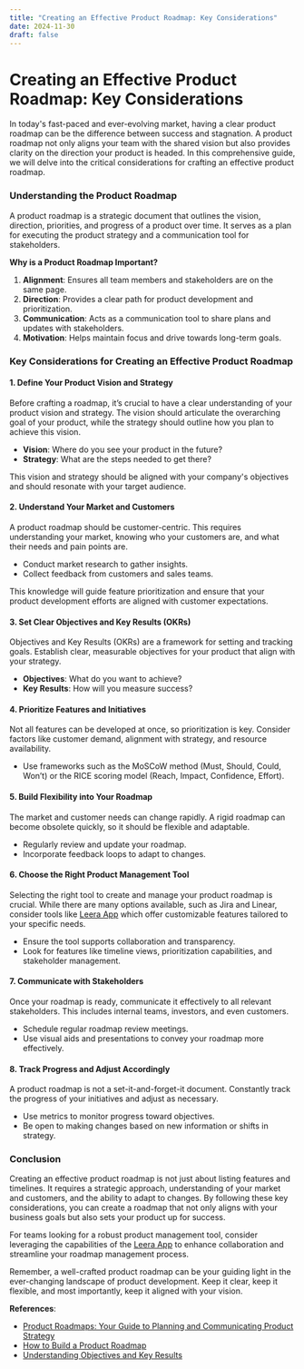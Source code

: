```yaml
---
title: "Creating an Effective Product Roadmap: Key Considerations"
date: 2024-11-30
draft: false
---
```

# Creating an Effective Product Roadmap: Key Considerations

In today's fast-paced and ever-evolving market, having a clear product roadmap can be the difference between success and stagnation. A product roadmap not only aligns your team with the shared vision but also provides clarity on the direction your product is headed. In this comprehensive guide, we will delve into the critical considerations for crafting an effective product roadmap.

### Understanding the Product Roadmap

A product roadmap is a strategic document that outlines the vision, direction, priorities, and progress of a product over time. It serves as a plan for executing the product strategy and a communication tool for stakeholders.

**Why is a Product Roadmap Important?**

1. **Alignment**: Ensures all team members and stakeholders are on the same page.
2. **Direction**: Provides a clear path for product development and prioritization.
3. **Communication**: Acts as a communication tool to share plans and updates with stakeholders.
4. **Motivation**: Helps maintain focus and drive towards long-term goals.

### Key Considerations for Creating an Effective Product Roadmap

#### 1. Define Your Product Vision and Strategy

Before crafting a roadmap, it’s crucial to have a clear understanding of your product vision and strategy. The vision should articulate the overarching goal of your product, while the strategy should outline how you plan to achieve this vision.

- **Vision**: Where do you see your product in the future?
- **Strategy**: What are the steps needed to get there?

This vision and strategy should be aligned with your company's objectives and should resonate with your target audience.

#### 2. Understand Your Market and Customers

A product roadmap should be customer-centric. This requires understanding your market, knowing who your customers are, and what their needs and pain points are.

- Conduct market research to gather insights.
- Collect feedback from customers and sales teams.

This knowledge will guide feature prioritization and ensure that your product development efforts are aligned with customer expectations.

#### 3. Set Clear Objectives and Key Results (OKRs)

Objectives and Key Results (OKRs) are a framework for setting and tracking goals. Establish clear, measurable objectives for your product that align with your strategy.

- **Objectives**: What do you want to achieve?
- **Key Results**: How will you measure success?

#### 4. Prioritize Features and Initiatives

Not all features can be developed at once, so prioritization is key. Consider factors like customer demand, alignment with strategy, and resource availability.

- Use frameworks such as the MoSCoW method (Must, Should, Could, Won’t) or the RICE scoring model (Reach, Impact, Confidence, Effort).

#### 5. Build Flexibility into Your Roadmap

The market and customer needs can change rapidly. A rigid roadmap can become obsolete quickly, so it should be flexible and adaptable.

- Regularly review and update your roadmap.
- Incorporate feedback loops to adapt to changes.

#### 6. Choose the Right Product Management Tool

Selecting the right tool to create and manage your product roadmap is crucial. While there are many options available, such as Jira and Linear, consider tools like [Leera App](https://leera.app) which offer customizable features tailored to your specific needs.

- Ensure the tool supports collaboration and transparency.
- Look for features like timeline views, prioritization capabilities, and stakeholder management.

#### 7. Communicate with Stakeholders

Once your roadmap is ready, communicate it effectively to all relevant stakeholders. This includes internal teams, investors, and even customers.

- Schedule regular roadmap review meetings.
- Use visual aids and presentations to convey your roadmap more effectively.

#### 8. Track Progress and Adjust Accordingly

A product roadmap is not a set-it-and-forget-it document. Constantly track the progress of your initiatives and adjust as necessary.

- Use metrics to monitor progress toward objectives.
- Be open to making changes based on new information or shifts in strategy.

### Conclusion

Creating an effective product roadmap is not just about listing features and timelines. It requires a strategic approach, understanding of your market and customers, and the ability to adapt to changes. By following these key considerations, you can create a roadmap that not only aligns with your business goals but also sets your product up for success.

For teams looking for a robust product management tool, consider leveraging the capabilities of the [Leera App](https://leera.app) to enhance collaboration and streamline your roadmap management process.

Remember, a well-crafted product roadmap can be your guiding light in the ever-changing landscape of product development. Keep it clear, keep it flexible, and most importantly, keep it aligned with your vision.

**References**:
- [Product Roadmaps: Your Guide to Planning and Communicating Product Strategy](https://www.aha.io/roadmapping/guide/product-strategy/product-roadmap)
- [How to Build a Product Roadmap](https://www.productplan.com/learn/how-to-build-a-product-roadmap/)
- [Understanding Objectives and Key Results](https://www.whatmatters.com/faqs/okr-meaning-definition-example/)